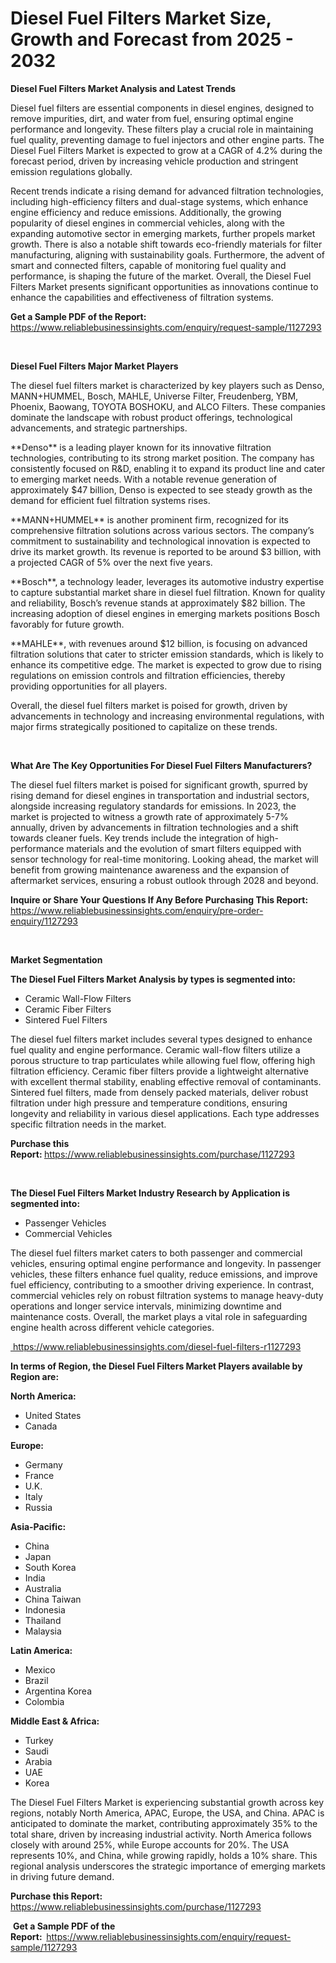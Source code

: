 <p><h1>Diesel Fuel Filters Market Size, Growth and Forecast from 2025 - 2032</h1></p><p><strong>Diesel Fuel Filters Market Analysis and Latest Trends</strong></p>
<p><p>Diesel fuel filters are essential components in diesel engines, designed to remove impurities, dirt, and water from fuel, ensuring optimal engine performance and longevity. These filters play a crucial role in maintaining fuel quality, preventing damage to fuel injectors and other engine parts. The Diesel Fuel Filters Market is expected to grow at a CAGR of 4.2% during the forecast period, driven by increasing vehicle production and stringent emission regulations globally.</p><p>Recent trends indicate a rising demand for advanced filtration technologies, including high-efficiency filters and dual-stage systems, which enhance engine efficiency and reduce emissions. Additionally, the growing popularity of diesel engines in commercial vehicles, along with the expanding automotive sector in emerging markets, further propels market growth. There is also a notable shift towards eco-friendly materials for filter manufacturing, aligning with sustainability goals. Furthermore, the advent of smart and connected filters, capable of monitoring fuel quality and performance, is shaping the future of the market. Overall, the Diesel Fuel Filters Market presents significant opportunities as innovations continue to enhance the capabilities and effectiveness of filtration systems.</p></p>
<p><strong>Get a Sample PDF of the Report:&nbsp;</strong> <a href="https://www.reliablebusinessinsights.com/enquiry/request-sample/1127293?utm_campaign=3539&utm_medium=2&utm_source=Github&utm_content=ia&utm_term=16042025&utm_id=diesel-fuel-filters">https://www.reliablebusinessinsights.com/enquiry/request-sample/1127293</a></p>
<p>&nbsp;</p>
<p><strong>Diesel Fuel Filters Major Market Players</strong></p>
<p><p>The diesel fuel filters market is characterized by key players such as Denso, MANN+HUMMEL, Bosch, MAHLE, Universe Filter, Freudenberg, YBM, Phoenix, Baowang, TOYOTA BOSHOKU, and ALCO Filters. These companies dominate the landscape with robust product offerings, technological advancements, and strategic partnerships.</p><p>**Denso** is a leading player known for its innovative filtration technologies, contributing to its strong market position. The company has consistently focused on R&D, enabling it to expand its product line and cater to emerging market needs. With a notable revenue generation of approximately $47 billion, Denso is expected to see steady growth as the demand for efficient fuel filtration systems rises.</p><p>**MANN+HUMMEL** is another prominent firm, recognized for its comprehensive filtration solutions across various sectors. The company’s commitment to sustainability and technological innovation is expected to drive its market growth. Its revenue is reported to be around $3 billion, with a projected CAGR of 5% over the next five years.</p><p>**Bosch**, a technology leader, leverages its automotive industry expertise to capture substantial market share in diesel fuel filtration. Known for quality and reliability, Bosch’s revenue stands at approximately $82 billion. The increasing adoption of diesel engines in emerging markets positions Bosch favorably for future growth.</p><p>**MAHLE**, with revenues around $12 billion, is focusing on advanced filtration solutions that cater to stricter emission standards, which is likely to enhance its competitive edge. The market is expected to grow due to rising regulations on emission controls and filtration efficiencies, thereby providing opportunities for all players.</p><p>Overall, the diesel fuel filters market is poised for growth, driven by advancements in technology and increasing environmental regulations, with major firms strategically positioned to capitalize on these trends.</p></p>
<p>&nbsp;</p>
<p><strong>What Are The Key Opportunities For Diesel Fuel Filters Manufacturers?</strong></p>
<p><p>The diesel fuel filters market is poised for significant growth, spurred by rising demand for diesel engines in transportation and industrial sectors, alongside increasing regulatory standards for emissions. In 2023, the market is projected to witness a growth rate of approximately 5-7% annually, driven by advancements in filtration technologies and a shift towards cleaner fuels. Key trends include the integration of high-performance materials and the evolution of smart filters equipped with sensor technology for real-time monitoring. Looking ahead, the market will benefit from growing maintenance awareness and the expansion of aftermarket services, ensuring a robust outlook through 2028 and beyond.</p></p>
<p><strong>Inquire or Share Your Questions If Any Before Purchasing This Report:</strong> <a href="https://www.reliablebusinessinsights.com/enquiry/pre-order-enquiry/1127293?utm_campaign=3539&utm_medium=2&utm_source=Github&utm_content=ia&utm_term=16042025&utm_id=diesel-fuel-filters">https://www.reliablebusinessinsights.com/enquiry/pre-order-enquiry/1127293</a></p>
<p>&nbsp;</p>
<p><strong>Market Segmentation</strong></p>
<p><strong>The Diesel Fuel Filters Market Analysis by types is segmented into:</strong></p>
<p><ul><li>Ceramic Wall-Flow Filters</li><li>Ceramic Fiber Filters</li><li>Sintered Fuel Filters</li></ul></p>
<p><p>The diesel fuel filters market includes several types designed to enhance fuel quality and engine performance. Ceramic wall-flow filters utilize a porous structure to trap particulates while allowing fuel flow, offering high filtration efficiency. Ceramic fiber filters provide a lightweight alternative with excellent thermal stability, enabling effective removal of contaminants. Sintered fuel filters, made from densely packed materials, deliver robust filtration under high pressure and temperature conditions, ensuring longevity and reliability in various diesel applications. Each type addresses specific filtration needs in the market.</p></p>
<p><strong>Purchase this Report:&nbsp;</strong><a href="https://www.reliablebusinessinsights.com/purchase/1127293?utm_campaign=3539&utm_medium=2&utm_source=Github&utm_content=ia&utm_term=16042025&utm_id=diesel-fuel-filters">https://www.reliablebusinessinsights.com/purchase/1127293</a></p>
<p>&nbsp;</p>
<p><strong>The Diesel Fuel Filters Market Industry Research by Application is segmented into:</strong></p>
<p><ul><li>Passenger Vehicles</li><li>Commercial Vehicles</li></ul></p>
<p><p>The diesel fuel filters market caters to both passenger and commercial vehicles, ensuring optimal engine performance and longevity. In passenger vehicles, these filters enhance fuel quality, reduce emissions, and improve fuel efficiency, contributing to a smoother driving experience. In contrast, commercial vehicles rely on robust filtration systems to manage heavy-duty operations and longer service intervals, minimizing downtime and maintenance costs. Overall, the market plays a vital role in safeguarding engine health across different vehicle categories.</p></p>
<p><a href="https://www.reliablebusinessinsights.com/diesel-fuel-filters-r1127293?utm_campaign=3539&utm_medium=2&utm_source=Github&utm_content=ia&utm_term=16042025&utm_id=diesel-fuel-filters">&nbsp;https://www.reliablebusinessinsights.com/diesel-fuel-filters-r1127293</a></p>
<p><strong>In terms of Region, the Diesel Fuel Filters Market Players available by Region are:</strong></p>
<p>
    <p> <strong> North America: </strong>
        <ul>
            <li>United States</li>
            <li>Canada</li>
        </ul>
        </p> 
    <p> <strong> Europe: </strong>
        <ul>
            <li>Germany</li>
            <li>France</li>
            <li>U.K.</li>
            <li>Italy</li>
            <li>Russia</li>
        </ul>
        </p> 
    <p> <strong> Asia-Pacific: </strong>
        <ul>
            <li>China</li>
            <li>Japan</li>
            <li>South Korea</li>
            <li>India</li>
            <li>Australia</li>
            <li>China Taiwan</li>
            <li>Indonesia</li>
            <li>Thailand</li>
            <li>Malaysia</li>
        </ul>
        </p> 
    <p> <strong> Latin America: </strong>
        <ul>
            <li>Mexico</li>
            <li>Brazil</li>
            <li>Argentina Korea</li>
            <li>Colombia</li>
        </ul>
        </p> 
    <p> <strong> Middle East & Africa: </strong>
        <ul>
            <li>Turkey</li>
            <li>Saudi</li>
            <li>Arabia</li>
            <li>UAE</li>
            <li>Korea</li>
        </ul>
    </p>
    </p>
<p><p>The Diesel Fuel Filters Market is experiencing substantial growth across key regions, notably North America, APAC, Europe, the USA, and China. APAC is anticipated to dominate the market, contributing approximately 35% to the total share, driven by increasing industrial activity. North America follows closely with around 25%, while Europe accounts for 20%. The USA represents 10%, and China, while growing rapidly, holds a 10% share. This regional analysis underscores the strategic importance of emerging markets in driving future demand.</p></p>
<p><strong>Purchase this Report: </strong><a href="https://www.reliablebusinessinsights.com/purchase/1127293?utm_campaign=3539&utm_medium=2&utm_source=Github&utm_content=ia&utm_term=16042025&utm_id=diesel-fuel-filters">https://www.reliablebusinessinsights.com/purchase/1127293</a></p>
<p>&nbsp;<strong>Get a Sample PDF of the Report:&nbsp;&nbsp;</strong><a href="https://www.reliablebusinessinsights.com/enquiry/request-sample/1127293?utm_campaign=3539&utm_medium=2&utm_source=Github&utm_content=ia&utm_term=16042025&utm_id=diesel-fuel-filters">https://www.reliablebusinessinsights.com/enquiry/request-sample/1127293</a></p>
<p><strong></strong></p>
<p><p></p><p></p><p></p></p>